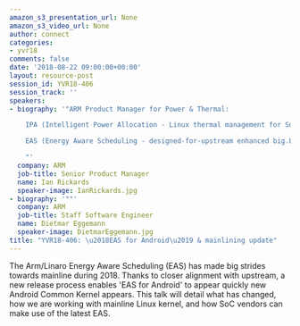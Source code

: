 ```yaml
---
amazon_s3_presentation_url: None
amazon_s3_video_url: None
author: connect
categories:
- yvr18
comments: false
date: '2018-08-22 09:00:00+00:00'
layout: resource-post
session_id: YVR18-406
session_track: ''
speakers:
- biography: '"ARM Product Manager for Power & Thermal:

    IPA (Intelligent Power Allocation - Linux thermal management for SoC''s)

    EAS (Energy Aware Scheduling - designed-for-upstream enhanced big.LITTLE support)

    "'
  company: ARM
  job-title: Senior Product Manager
  name: Ian Rickards
  speaker-image: IanRickards.jpg
- biography: '""'
  company: ARM
  job-title: Staff Software Engineer
  name: Dietmar Eggemann
  speaker-image: DietmarEggemann.jpg
title: "YVR18-406: \u2018EAS for Android\u2019 & mainlining update"
---
```


The Arm/Linaro Energy Aware Scheduling (EAS) has made big strides towards mainline during 2018.
Thanks to closer alignment with upstream, a new release process enables 'EAS for Android' to appear quickly new Android Common Kernel appears.
This talk will detail what has changed, how we are working with mainline Linux kernel, and how SoC vendors can make use of the latest EAS.